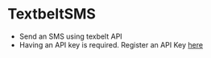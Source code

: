 # TextbeltSMS
- Send an SMS using texbelt API
- Having an API key is required. Register an API Key <a target="_blank" href="https://textbelt.com/purchase/?generateKey=1">here</a>
